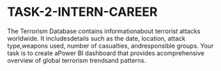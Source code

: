 # TASK-2-INTERN-CAREER
The Terrorism Database contains informationabout terrorist attacks worldwide. It includesdetails such as the date, location, attack type,weapons used, number of casualties, andresponsible groups. Your task is to create aPower BI dashboard that provides acomprehensive overview of global terrorism trendsand patterns.
